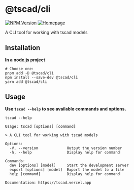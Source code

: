 <!-- #region header -->
<!-- Generated by @toolsync/builtin/package-readme. Do not edit manually, instead run `toolsync prepare`. -->

# @tscad/cli

[![NPM Version](https://img.shields.io/npm/v/@tscad/cli)](https://www.npmjs.com/package/@tscad/cli) [![Homepage](https://img.shields.io/badge/docs-default)](https://tscad.vercel.app)

A CLI tool for working with tscad models

<!-- #endregion header -->

## Installation

**In a node.js project**

```shell
# Choose one:
pnpm add -D @tscad/cli
npm install --save-dev @tscad/cli
yarn add @tscad/cli
```

## Usage

**Use `tscad --help` to see available commands and options.**

```shell
tscad --help
```

<!-- #region usage -->
<!-- This section is generated. Do not edit manually! -->

```
Usage: tscad [options] [command]

> A CLI tool for working with tscad models

Options:
  -V, --version             Output the version number
  -h, --help                Display help for command

Commands:
  dev [options] [model]     Start the development server
  export [options] [model]  Export the model to a file
  help [command]            Display help for command

Documentation: https://tscad.vercel.app
```

<!-- #endregion usage -->
